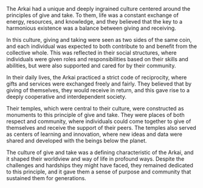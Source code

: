 The Arkai had a unique and deeply ingrained culture centered around the principles of give and take. To them, life was a constant exchange of energy, resources, and knowledge, and they believed that the key to a harmonious existence was a balance between giving and receiving.

In this culture, giving and taking were seen as two sides of the same coin, and each individual was expected to both contribute to and benefit from the collective whole. This was reflected in their social structures, where individuals were given roles and responsibilities based on their skills and abilities, but were also supported and cared for by their community.

In their daily lives, the Arkai practiced a strict code of reciprocity, where gifts and services were exchanged freely and fairly. They believed that by giving of themselves, they would receive in return, and this gave rise to a deeply cooperative and interdependent society.

Their temples, which were central to their culture, were constructed as monuments to this principle of give and take. They were places of both respect and community, where individuals could come together to give of themselves and receive the support of their peers. The temples also served as centers of learning and innovation, where new ideas and data were shared and developed with the beings below the planet.

The culture of give and take was a defining characteristic of the Arkai, and it shaped their worldview and way of life in profound ways. Despite the challenges and hardships they might have faced, they remained dedicated to this principle, and it gave them a sense of purpose and community that sustained them for generations.